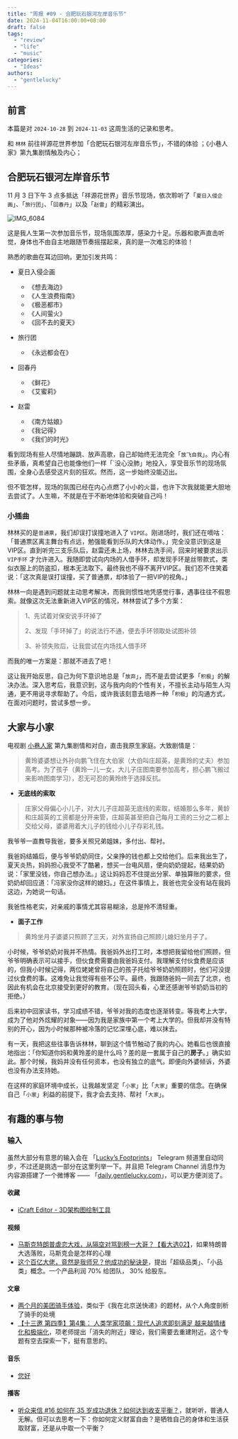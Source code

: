 ```yaml
---
title: "周报 #09 - 合肥玩石银河左岸音乐节"
date: 2024-11-04T16:00:00+08:00
draft: false
tags: 
  - "review"
  - "life"
  - "music"
categories: 
  - "Ideas"
authors:
  - "gentlelucky"
---
```


## 前言

本篇是对  `2024-10-28`  到  `2024-11-03`  这周生活的记录和思考。

和 `林林` 前往祥源花世界参加「合肥玩石银河左岸音乐节」，不错的体验 ；《小巷人家》第九集剧情触及内心；

## 合肥玩石银河左岸音乐节

11 月 3 日下午 3 点多抵达「祥源花世界」音乐节现场，依次聆听了「`夏日入侵企画`」、「`旅行团`」、「`回春丹`」以及「`赵雷`」的精彩演出。

![IMG_6084](https://image.gentlelucky.com/IMG_6084.JPG)

这是我人生第一次参加音乐节，现场氛围浓厚，感染力十足。乐器和歌声直击听觉，身体也不由自主地跟随节奏摇摆起来，真的是一次难忘的体验！

熟悉的歌曲在耳边回响，更加引发共鸣：

- 夏日入侵企画
  - 《想去海边》
  - 《人生浪费指南》
  - 《极恶都市》
  - 《人间萤火》
  - 《回不去的夏天》

- 旅行团
  - 《永远都会在》
- 回春丹
  - 《鲜花》
  - 《艾蜜莉》
- 赵雷
  - 《南方姑娘》
  - 《我记得》
  - 《我们的时光》

看到现场有些人尽情地蹦跳、放声高歌，自己却始终无法完全「`放飞自我`」。内心有些矛盾，真希望自己也能像他们一样「`没心没肺」地投入，享受音乐节的现场氛围，全身心去感受这片刻的狂欢。然而，这一步始终没能迈出。

但不管怎样，现场的氛围已经在内心点燃了小小的火苗，也许下次我就能更大胆地去尝试了。人生嘛，不就是在于不断地体验和突破自己吗！

### 小插曲

林林买的是`普通票`，我们却误打误撞地进入了 `VIP区`。刚进场时，我们还在嘀咕：「普通票区离主舞台有点远，勉强能看到乐队的大体动作。」完全没意识到这是VIP区。直到听完三支乐队后，赵雷还未上场，林林去洗手间，回来时被要求出示 `VIP手环` 才允许进入。我随即尝试向内场的人借手环，却发现手环是丝带款式，类似衣服上的防盗扣，根本无法取下。最终我也不得不离开VIP区。我们忍不住笑着说：「这次真是误打误撞，买了普通票，却体验了一把VIP的视角。」

林林一向是遇到问题就主动思考解决，而我则惯性地凭感觉行事，遇事往往不假思索。就像这次无法重新进入VIP区的情况，林林尝试了多个方案：

> 1、先试着对保安说手环掉了
>
> 2、发现「手环掉了」的说法行不通，便去手环领取处试图补领
>
> 3、补领失败后，让我尝试在内场找人借手环

而我的唯一方案是：那就不进去了吧！

这让我开始反思，自己为何下意识地总是「`放弃`」，而不是去尝试更多「`积极`」的解决办法。深入思考后，我意识到，这与我内向的个性有关，不擅长主动与陌生人沟通，更不用说寻求帮助了。今后，或许我该刻意去培养一种「`积极`」的沟通方式，在面对问题时，尝试多想一步。

## 大家与小家

电视剧 [小巷人家](https://movie.douban.com/subject/36534750/) 第九集剧情和对白，直击我原生家庭。大致剧情是：

> 黄玲婆婆想让外孙向鹏飞住在大伯家（大伯叫庄超英，是黄玲的丈夫）参加高考。为了孩子（黄玲一儿一女，大儿子庄图南要参加高考，担心鹏飞搬过来影响图南学习），忍无可忍的黄玲终于选择反抗。

- **无底线的索取**

> 庄家父母偏心小儿子，对大儿子庄超英无底线的索取，结婚那么多年，黄龄和庄超英的工资都是分开来管，庄超英甚至把自己每月工资的三分之二都上交给父母，婆婆用着大儿子的钱给小儿子存彩礼钱。

我爷爷一直教导我爸，要多关照兄弟姐妹，多付出、帮衬。

我爸妈结婚后，便与爷爷奶奶同住，父亲挣的钱也都上交给他们。后来我出生了，夏天炎热，妈妈担心我受不了酷暑，想买一台电风扇，便向奶奶提起，结果奶奶说：「家里没钱，你自己想办法。」这让妈妈忍不住提出分家、单独算账的要求，但奶奶却回应道：「冯家没你这样的媳妇。」在这件事情上，我爸也完全没有站在我妈这边，为她说一句话。

我爸性格老实，对亲戚的事情尤其容易糊涂，总是拎不清轻重。

+ **面子工作**

> 黄玲坐月子婆婆只照顾了三天，对外宣扬自己照顾儿媳妇坐月子了。

小时候，爷爷奶奶对我并不热情。我爸妈外出打工时，本想把我留给他们照顾，但爷爷明确表示可以接手，但伙食费需要由我爸妈支付。我理解支付伙食费是应该的，但我小时候记得，两位姥姥曾将自己的孩子托给爷爷奶奶照顾时，他们可没提过伙食费的事。这难免让我觉得有些不公平。最终，我跟随爸妈一同去了北京，也因此有机会在北京接受到更好的教育。（现在回头看，心里还感谢爷爷奶奶当初的拒绝。）

后来初中回家读书，学习成绩不错，爷爷对我的态度也逐渐转变。等我考上大学，成为了他对外炫耀的对象——因为我是家族中第一个考上大学的。但我却并没有特别的开心，因为小时候那种被冷落的记忆深埋心底，难以抹去。

有一天，我把这些往事告诉林林，聊到这个情节触动了我的内心。她看后也很直接地指出：「你知道你妈和黄玲差的是什么吗？差的是一套属于自己的**房子**。」确实如此。那个时候，我妈并没有任何资本，也没有独立的底气。即便向外婆倾诉，外婆也没有办法支持她。

在这样的家庭环境中成长，让我越发坚定「`小家`」比「`大家`」重要的信念。在确保自己「`小家`」利益的前提下，我才会去支持、帮衬「`大家`」。

## 有趣的事与物

### 输入

虽然大部分有意思的输入会在 「[Lucky’s Footprints](https://t.me/wxluckya)」 Telegram 频道里自动同步，不过还是挑选一部分在这里列举一下。并且把 Telegram Channel 消息作为内容源搭建了一个微博客 —— 「[daily.gentlelucky.com](https://daily.gentlelucky.com/)」，可以更方便浏览了。

#### 收藏

- [iCraft Editor - 3D架构图绘制工具](https://icraft.gantcloud.com/zh-CN)

#### 视频

- [马斯克特朗普虐恋大戏，从隔空对骂到榜一大哥？【看大选02】](https://www.bilibili.com/video/av113410742165152/)，如果特朗普大选落败，马斯克会是怎样的心理
- [这个百亿大佬，竟然是我师兄？他成功的秘诀是](https://www.bilibili.com/video/av113367725381209/)，提出「超级品类」、「小品类」概念。一个产品利润 70% 给团队， 30% 给股东。

#### 文章

- [两个月的美团骑手体验](https://sspai.com/post/93225)，类似于《我在北京送快递》的题材，从个人角度剖析了骑手的处境
- [【十三邀 第四季】第4集： 人类学家项飙：现代人追求即刻满足 越来越情绪化和极端化](https://www.bilibili.com/video/av113372926318293)，项老师提出「消失的附近」理论，我们需要去重建附近。这个专题有空去探索一下，挺有意思的。

#### 音乐

- [您好](https://music.163.com/#/song?id=1937441493)

#### 播客

- [听众来信 #16 如何在 35 岁成功退休？如何达到收支平衡？](https://www.xiaoyuzhoufm.com/episode/67214d89cbe0e69c8ba3050e?s=eyJ1IjogIjYzOWIxOTg2ZWRjZTY3MTA0YTQ3YWI5OCJ9)，就听听，普通人无解。但可以去思考一下：你如何定义财富自由？是牺牲自己的身体和生活获取财富，还是从中取一个平衡？
